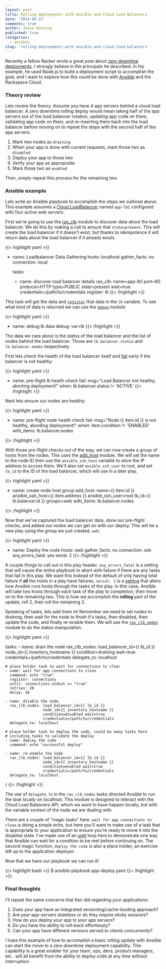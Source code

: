 ```yaml
---
layout: post
title: Rolling deployments with Ansible and Cloud Load Balancers
date: '2014-04-22'
comments: true
author: Jesse Keating
published: true
categories:
  - ansible
slug: 'rolling-deployments-with-ansible-and-cloud-load-balancers'   
---
```


Recently a fellow Racker wrote a great post about [zero downtime deployments][0].
I strongly believe in the principals he described. In his example, he used Node.js
to build a deployment script to accomplish the goal, and I want to explore how
this could be done with [Ansible][1] and the Rackspace Cloud.

<!--more-->

### Theory review

Lets review the theory. Assume you have 4 app servers behind a cloud load balancer. A zero downtime rolling deploy would mean taking half of the app servers out of the load balancer rotation, updating app code on them, validating app code on them, and re-inserting them back into the load balancer before moving on to repeat the steps with the second half of the app servers.

1. Mark two nodes as `draining`
2. When your app is done with current requests, mark those two as `disabled`
3. Deploy your app to those two
4. Verify your app as appropraite
5. Mark those two as `enabled`

Then, simply repeat this process for the remaining two.

### Ansible example

Lets write an Ansible playbook to accomplish the steps we outlined above. This example assumes a [Cloud LoadBalancer][2] named `app-lb1` configured with four active web servers.

First we're going to use the [rax_clb][3] module to discover data about the load balancer. We do this by making a call to ensure that `state=present`. This will create the load balancer if it doesn't exist, but thanks to idempotence it will return data about the load balancer if it already exists.

{{< highlight yaml >}}
- name: Loadbalancer Data Gathering
  hosts: localhost
  gather_facts: no
  connection: local

  tasks:
    - name: discover load balancer details
      rax_clb: name=app-lb1 port=80 protocol=HTTP type=PUBLIC
               state=present wait=true
               credentials=/path/to/credentials
      register: lb
{{< /highlight >}}

This task will get the data and [`register`][4] that data in the `lb` variable. To see what kind of data is returned we can use the [`debug`][5] module:

{{< highlight yaml >}}
- name: debug lb data
  debug: var=lb
{{< /highlight >}}

The data we care about is the status of the load balancer and the list of nodes behind the load balancer. Those are `lb.balancer.status` and `lb.balancer.nodes` respectively.

First lets check the health of the load balancer itself and [fail][6] early if the balancer is not healthy:

{{< highlight yaml >}}
- name: pre-flight lb health check
  fail: msg="Load Balancer not healthy, aborting deployment!"
  when: lb.balancer.status != 'ACTIVE'
{{< /highlight >}}

Next lets ensure our nodes are healthy:

{{< highlight yaml >}}

- name: pre-flight node health check
  fail: msg="Node {{ item.id }} is not healthy, abording deployment!"
  when: item.condition != 'ENABLED'
  with_items: lb.balancer.nodes

{{< /highlight >}}

With those pre-flight checks out of the way, we can now create a group of hosts from the nodes. This uses the [add_host][7] module. We will set the name to the node ID then use the `ansible_ssh_host` variable to store the IP address to access them. We'll also set `ansible_ssh_user` to root, and set `lb_id` to the ID of the load balancer, which will use in a later play.

{{< highlight yaml >}}

- name: create node host group
  add_host: name={{ item.id }} ansible_ssh_host={{ item.address }}
            ansible_ssh_user=root lb_id={{ lb.balancer.id }}
            groups=web
  with_items: lb.balancer.nodes

{{< /highlight >}}

Now that we've captured the load balancer data, done our pre-flight checks, and added our nodes we can get on with our deploy. This will be a new play using the group we just created, `web`:

{{< highlight yaml >}}
- name: Deploy the code
  hosts: web
  gather_facts: no
  connection: ssh
  any_errors_fatal: yes
  serial: 2
{{< /highlight >}}

A couple things to call out in this play header. `any_errors_fatal` is a setting that will cause the entire playbook to abort with failure if there are any tasks that fail in this play. We want this instead of the default of only having total failure if **all** the hosts in a play have failures. `serial: 2` is a [setting][8] that alters how Ansible runs hosts through the tasks of the play. In this case, Ansible will take two hosts through each task of the play to completion, then move on to the remaining two. This is how we accomplish the **rolling** part of the update, roll 2, then roll the remaining 2.

Speaking of tasks, lets add them in! Remember we need to set nodes to draining, then wait for the node to finish it's tasks, then disabled, then update the code, and finally re-enable them. We will use the [`rax_clb_nodes`][9] module to do the status manipulation.

{{< highlight yaml >}}

  tasks:
    - name: drain the node
      rax_clb_nodes: load_balancer_id={{ lb_id }}
                     node_id={{ inventory_hostname }}
                     condition=draining wait=true
                     credentials=/path/to/credentials
      delegate_to: localhost

    # place holder task to wait for connections to clear
    - name: wait for app connections to close
      command: echo "true"
      register: connections
      until: connections.stdout == "true"
      retries: 20
      delay: 10

    - name: disable the node
      rax_clb_nodes: load_balancer_id={{ lb_id }}
                     node_id={{ inventory_hostname }}
                     condition=disabled wait=true
                     credentials=/path/to/credentials
      delegate_to: localhost

    # place holder task to deploy the code, could be many tasks here
    # including tasks to validate the deploy
    - name: deploy the code
      command: echo "successful deploy"

    - name: re-enable the node
      rax_clb_nodes: load_balancer_id={{ lb_id }}
                     node_id={{ inventory_hostname }}
                     condition=enabled wait=true
                     credentials=/path/to/credentials
      delegate_to: localhost
{
{{< /highlight >}}

The use of `delegate_to` in the `rax_clb_nodes` tasks directed Ansible to run the task locally on localhost. This module is designed to interact with the Cloud Load Balancers API, which we want to have happen locally, but with the variable context of the node we are dealing with.

There are a couple of "magic tasks" here. `wait for app connections to close` is doing a simple echo, but here you'll want to make use of a task that is appropriate to your application to ensure you're ready to move it into the disabled state. I've made use of an [until][10] loop here to demonstrate one way that Ansible can wait for a condition to be met before continuing on. The second magic function, `deploy the code` is also a place holder, an exercise left up to the application deployer.

Now that we have our playbook we can run it!

{{< highlight bash >}}
$ ansible-playbook app-deploy.yaml
{{< /highlight >}}

### Final thoughts

I'll repeat the same concerns that Ken did regarding your applications:

1. Does your app have an integrated versioning/cache-busting approach?
2. Are your app-servers stateless or do they require sticky sessions?
3. How do you deploy your app to your app servers?
4. Do you have the ability to roll-back effortlessly?
5. Can your app have different versions served to clients concurrently?

I hope this example of how to accomplish a basic rolling update with Ansible
can start the move to a zero downtime deployment capability. This capability is
a great enabler for your team, ops, devs, product managers, etc.. will all
benefit from the ability to deploy code at any time without interruption.

  [0]: https://developer.rackspace.com/blog/zero-downtime-deployments-with-pkgcloud-and-cloud-load-balancers.html
  [1]: http://www.ansible.com
  [2]: http://www.rackspace.com/cloud/load-balancing/
  [3]: http://docs.ansible.com/rax_clb_module.html
  [4]: http://docs.ansible.com/playbooks_variables.html#registered-variables
  [5]: http://docs.ansible.com/debug_module.html
  [6]: http://docs.ansible.com/fail_module.html
  [7]: http://docs.ansible.com/add_host_module.html
  [8]: http://docs.ansible.com/playbooks_delegation.html#rolling-update-batch-size
  [9]: http://docs.ansible.com/rax_clb_nodes_module.html
  [10]: http://docs.ansible.com/playbooks_loops.html#do-until-loops
